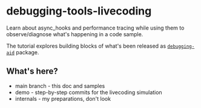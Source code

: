 # debugging-tools-livecoding

Learn about async_hooks and performance tracing while using them to observe/diagnose what's happening in a code sample.

The tutorial explores building blocks of what's been released as [`debugging-aid`](https://npmjs.org/package/debugging-aid) package.

## What's here?

- main branch - this doc and samples
- demo - step-by-step commits for the livecoding simulation
- internals - my preparations, don't look
